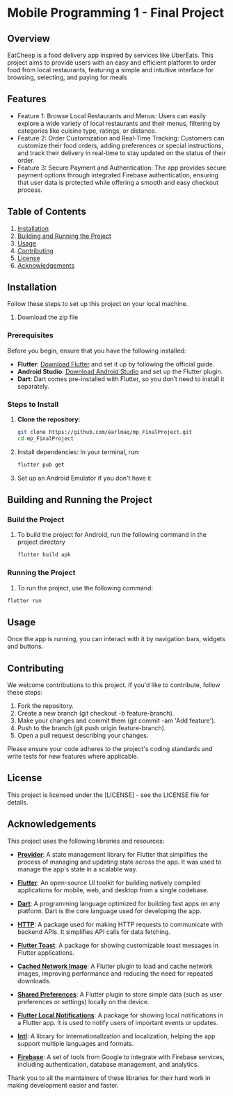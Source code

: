 # Mobile Programming 1 - Final Project

## Overview

EatCheep is a food delivery app inspired by services like UberEats. This project aims to provide users with an easy and efficient platform to order food from local restaurants, featuring a simple and intuitive interface for browsing, selecting, and paying for meals

## Features

- Feature 1: Browse Local Restaurants and Menus: Users can easily explore a wide variety of local restaurants and their menus, filtering by categories like cuisine type, ratings, or distance.
- Feature 2: Order Customization and Real-Time Tracking: Customers can customize their food orders, adding preferences or special instructions, and track their delivery in real-time to stay updated on the status of              their order.
- Feature 3: Secure Payment and Authentication: The app provides secure payment options through integrated Firebase authentication, ensuring that user data is protected while offering a smooth and easy checkout                  process.


## Table of Contents

1. [Installation](#installation)
2. [Building and Running the Project](#building-and-running-the-project)
3. [Usage](#usage)
4. [Contributing](#contributing)
5. [License](#license)
6. [Acknowledgements](#acknowledgements)

## Installation

Follow these steps to set up this project on your local machine.

1. Download the zip file 

### Prerequisites

Before you begin, ensure that you have the following installed:

- **Flutter**: [Download Flutter](https://flutter.dev/docs/get-started/install) and set it up by following the official guide.
- **Android Studio**: [Download Android Studio](https://developer.android.com/studio) and set up the Flutter plugin.
- **Dart**: Dart comes pre-installed with Flutter, so you don’t need to install it separately.

### Steps to Install

1. **Clone the repository:**
   ```bash
   git clone https://github.com/earlmaq/mp_FinalProject.git
   cd mp_FinalProject
2. Install dependencies: In your terminal, run:
   ```bash
   flutter pub get
3. Set up an Android Emulator if you don't have it

## Building and Running the Project

### Build the Project
1. To build the project for Android, run the following command in the project directory
   ```bash
   flutter build apk

### Running the Project
1. To run the project, use the following command:
  ```bash
  flutter run
  ```
## Usage
Once the app is running, you can interact with it by navigation bars, widgets and buttons.

## Contributing
We welcome contributions to this project. If you'd like to contribute, follow these steps:

1. Fork the repository.
2. Create a new branch (git checkout -b feature-branch).
3. Make your changes and commit them (git commit -am 'Add feature').
4. Push to the branch (git push origin feature-branch).
5. Open a pull request describing your changes.

Please ensure your code adheres to the project's coding standards and write tests for new features where applicable.

## License
This project is licensed under the [LICENSE] - see the LICENSE file for details.

## Acknowledgements

This project uses the following libraries and resources:

- **[Provider](https://pub.dev/packages/provider)**: A state management library for Flutter that simplifies the process of managing and updating state across the app. It was used to manage the app's state in a scalable way.
  
- **[Flutter](https://flutter.dev)**: An open-source UI toolkit for building natively compiled applications for mobile, web, and desktop from a single codebase.

- **[Dart](https://dart.dev)**: A programming language optimized for building fast apps on any platform. Dart is the core language used for developing the app.

- **[HTTP](https://pub.dev/packages/http)**: A package used for making HTTP requests to communicate with backend APIs. It simplifies API calls for data fetching.

- **[Flutter Toast](https://pub.dev/packages/fluttertoast)**: A package for showing customizable toast messages in Flutter applications.

- **[Cached Network Image](https://pub.dev/packages/cached_network_image)**: A Flutter plugin to load and cache network images, improving performance and reducing the need for repeated downloads.

- **[Shared Preferences](https://pub.dev/packages/shared_preferences)**: A Flutter plugin to store simple data (such as user preferences or settings) locally on the device.

- **[Flutter Local Notifications](https://pub.dev/packages/flutter_local_notifications)**: A package for showing local notifications in a Flutter app. It is used to notify users of important events or updates.

- **[Intl](https://pub.dev/packages/intl)**: A library for internationalization and localization, helping the app support multiple languages and formats.

- **[Firebase](https://pub.dev/packages/firebase_core)**: A set of tools from Google to integrate with Firebase services, including authentication, database management, and analytics.

Thank you to all the maintainers of these libraries for their hard work in making development easier and faster.


